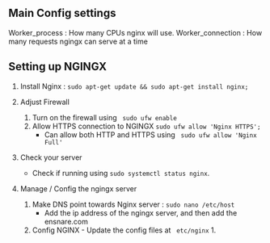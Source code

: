 ## Main Config settings
Worker_process : How many CPUs nginx will use.
Worker_connection : How many requests ngingx can serve at a time

## Setting up NGINGX
1. Install Nginx : ```sudo apt-get update && sudo apt-get install nginx; ```
2. Adjust Firewall
    1. Turn on the firewall using ``` sudo ufw enable```
    2. Allow HTTPS connection to NGINGX ```sudo ufw allow 'Nginx HTTPS';```
        - Can allow both HTTP and HTTPS using ``` sudo ufw allow 'Nginx Full'```

3. Check your server
    - Check if running using ```sudo systemctl status nginx```.
4. Manage / Config the ngingx server
    1. Make DNS point towards Nginx server : ``` sudo nano /etc/host ```
        - Add the ip address of the ngingx server, and then add the ensnare.com
    2. Config NGINX - Update the config files at ``` etc/nginx```
        1. 
